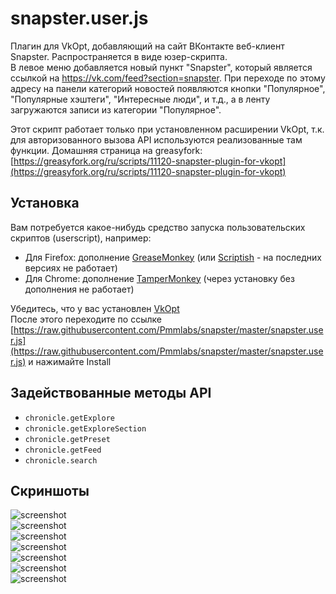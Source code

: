 # snapster.user.js
Плагин для VkOpt, добавляющий на сайт ВКонтакте веб-клиент Snapster. Распространяется в виде юзер-скрипта.<br>
В левое меню добавляется новый пункт "Snapster", который является ссылкой на https://vk.com/feed?section=snapster. При переходе по этому адресу на панели категорий новостей появляются кнопки "Популярное", "Популярные хэштеги", "Интересные люди", и т.д., а в ленту загружаются записи из категории "Популярное".

Этот скрипт работает только при установленном расширении VkOpt, т.к. для авторизованного вызова API используются реализованные там функции.
Домашняя страница на greasyfork: [https://greasyfork.org/ru/scripts/11120-snapster-plugin-for-vkopt](https://greasyfork.org/ru/scripts/11120-snapster-plugin-for-vkopt)

Установка
--
Вам потребуется какое-нибудь средство запуска пользовательских скриптов (userscript), например:
   - Для Firefox: дополнение [GreaseMonkey](http://www.greasespot.net/) (или [Scriptish](http://scriptish.org/) - на последних версиях не работает)
   - Для Chrome: дополнение [TamperMonkey](https://chrome.google.com/webstore/detail/tampermonkey/dhdgffkkebhmkfjojejmpbldmpobfkfo?hl=ru) (через установку без дополнения не работает)

Убедитесь, что у вас установлен [VkOpt](http://vkopt.net)<br>
После этого переходите по ссылке [https://raw.githubusercontent.com/Pmmlabs/snapster/master/snapster.user.js](https://raw.githubusercontent.com/Pmmlabs/snapster/master/snapster.user.js) и нажимайте Install

## Задействованные методы API

   - `chronicle.getExplore`
   - `chronicle.getExploreSection`
   - `chronicle.getPreset`
   - `chronicle.getFeed`
   - `chronicle.search`
   
## Скриншоты

![screenshot](https://pp.vk.me/c629405/v629405347/a24e/ysoNuUPWeWM.jpg)<br>
![screenshot](https://pp.vk.me/c629405/v629405347/a23a/X9oF7t4c4ig.jpg)<br>
![screenshot](https://pp.vk.me/c629405/v629405347/a214/hNBobnPNHmY.jpg)<br>
![screenshot](https://pp.vk.me/c629405/v629405347/a21c/RUMzjbsnnPw.jpg)<br>
![screenshot](https://pp.vk.me/c629405/v629405347/a20b/my2KjAw2GWU.jpg)<br>
![screenshot](https://pp.vk.me/c629405/v629405347/a226/UGrGaho3om4.jpg)<br>
![screenshot](https://pp.vk.me/c629405/v629405347/a230/zaqKIe8tvQM.jpg)



